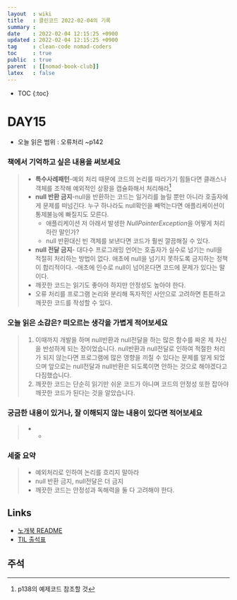 ```yaml
---
layout  : wiki
title   : 클린코드 2022-02-04의 기록
summary : 
date    : 2022-02-04 12:15:25 +0900
updated : 2022-02-04 12:15:25 +0900
tag     : clean-code nomad-coders
toc     : true
public  : true
parent  : [[nomad-book-club]]
latex   : false
---
```

* TOC
{:toc}

# DAY15
* 오늘 읽은 범위 : 오류처리 ~p142

### 책에서 기억하고 싶은 내용을 써보세요
> * **특수사례패턴**-예외 처리 때문에 코드의 논리를 따라가기 힘들다면 클래스나 객체를 조작해 예외적인 상황을 캡슐화해서 처리해라[^SPECIAL_CASE_PATTERN-1]
> * **null 반환 금지**-null을 반환하는 코드는 일거리를 늘릴 뿐만 아니라 호출자에게 문제를 떠넘긴다. 누구 하나라도 null확인을 빼먹는다면 애플리케이션이 통제불능에 빠질지도 모른다.
>      * 애플리케이션 저 아래서 발생한 *NullPointerException*을 어떻게 처리하란 말인가?
>      * null 반환대신 빈 객체를 보낸다면 코드가 훨씬 깔끔해질 수 있다.
> * **null 전달 금지**- 대다수 프로그래밍 언어는 호출자가 실수로 넘기는 null을 적절히 처리하는 방법이 없다. 애초에 null을 넘기지 못하도록 금지하는 정책이 합리적이다. -애초에 인수로 null이 넘어온다면 코드에 문제가 있다는 말이다.
> * 깨끗한 코드는 읽기도 좋아야 하지만 안정성도 높아야 한다.
> * 오류 처리를 프로그램 논리와 분리해 독자적인 사안으로 고려하면 튼튼하고 깨끗한 코드를 작성할 수 있다.

### 오늘 읽은 소감은? 떠오르는 생각을 가볍게 적어보세요
> 1. 이때까지 개발을 하며 null반환과 null전달을 하는 많은 함수를 짜온 제 자신을 반성하게 되는 장이었습니다. null반환과 null전달로 인하여 적절한 처리가 되지 않는다면 프로그램에 많은 영향을 끼칠 수 있다는 문제를 알게 되었으며 앞으로는 null전달과 null반환은 되도록이면 안하는 것으로 해야겠다고 다짐했습니다.
> 2. 깨끗한 코드는 단순히 읽기만 쉬운 코드가 아니며 코드의 안정성 또한 잡아야 깨끗한 코드가 된다는 것을 알았습니다. 

### 궁금한 내용이 있거나, 잘 이해되지 않는 내용이 있다면 적어보세요
> * -

### 세줄 요약
> * 예외처리로 인하여 논리를 흐리지 말아라
> * null 반환 금지, null전달은 더 금지
> * 깨끗한 코드는 안정성과 독해력을 둘 다 고려해야 한다.

## Links
* [노개북 README](https://nomadcoders.oopy.io/readme?utm_source=Nomad_Book_Club%231&utm_campaign=853979327e-EMAIL_CAMPAIGN_2022_01_20_09_04&utm_medium=email&utm_term=0_26f5b50d66-853979327e-357549064)
* [TIL 출석표](https://docs.google.com/spreadsheets/d/1Cy2NOnfFDP6Y1snkd3nL5VidLDmBq8C9696iTwbc_K0/edit#gid=0)

## 주석 
[^SPECIAL_CASE_PATTERN-1]: p138의 예제코드 참조할 것